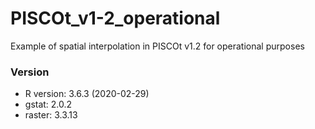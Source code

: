 # PISCOt_v1-2_operational

Example of spatial interpolation in PISCOt v1.2 for operational purposes

### Version

- R version: 3.6.3 (2020-02-29)
- gstat: 2.0.2
- raster: 3.3.13